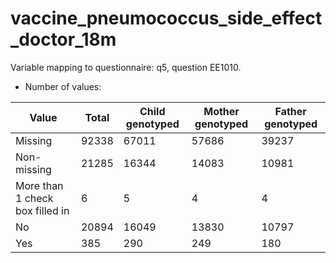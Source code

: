 # vaccine_pneumococcus_side_effect_doctor_18m
Variable mapping to questionnaire: q5, question EE1010.
- Number of values:

| Value | Total | Child genotyped | Mother genotyped | Father genotyped |
| ----- | ----- | --------------- | ---------------- | ---------------- |
| Missing | 92338 | 67011 | 57686 | 39237 |
| Non-missing | 21285 | 16344 | 14083 | 10981 |
| More than 1 check box filled in | 6 | 5 | 4 |4 |
| No | 20894 | 16049 | 13830 |10797 |
| Yes | 385 | 290 | 249 |180 |



